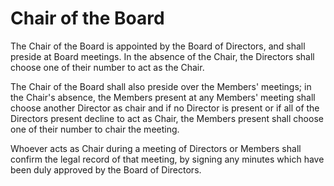 Chair of the Board
==================

The Chair of the Board is appointed by the Board of Directors, and shall preside at Board meetings. In the absence of the Chair, the Directors shall choose one of their number to act as the Chair.

The Chair of the Board shall also preside over the Members' meetings; in the Chair's absence, the Members present at any Members' meeting shall choose another Director as chair and if no Director is present or if all of the Directors present decline to act as Chair, the Members present shall choose one of their number to chair the meeting. 

Whoever acts as Chair during a meeting of Directors or Members shall confirm the legal record of that meeting, by signing any minutes which have been duly approved by the Board of Directors.
